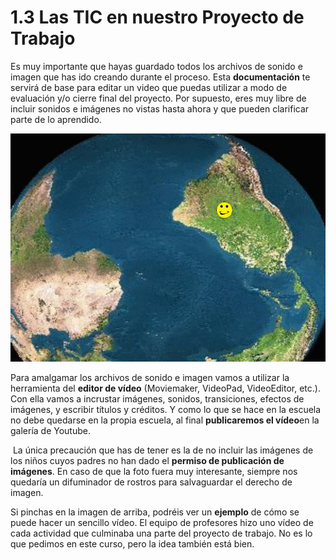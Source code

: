 # 1.3 Las TIC en nuestro Proyecto de Trabajo

Es muy importante que hayas guardado todos los archivos de sonido e imagen que has ido creando durante el proceso. Esta **documentación** te servirá de base para editar un video que puedas utilizar a modo de evaluación y/o cierre final del proyecto. Por supuesto, eres muy libre de incluir sonidos e imágenes no vistas hasta ahora y que pueden clarificar parte de lo aprendido.


[![Detalle diapositiva proyecto "El barrio" del CEIP Almozara](img/globomundo.jpg "Portada de un proyecto de trabajo del CEIP Almozara")](http://aularagon.catedu.es/materialesaularagon2013/ticinfantil/nuevayork.wmv "Video del PT sobre el mundo del CEIP Octavus")




Para amalgamar los archivos de sonido e imagen vamos a utilizar la herramienta del **editor de vídeo** (Moviemaker, VideoPad, VideoEditor, etc.). Con ella vamos a incrustar imágenes, sonidos, transiciones, efectos de imágenes, y escribir títulos y créditos. Y como lo que se hace en la escuela no debe quedarse en la propia escuela, al final **publicaremos el vídeo**en la galería de Youtube.

 La única precaución que has de tener es la de no incluir las imágenes de los niños cuyos padres no han dado el **permiso de publicación de imágenes**. En caso de que la foto fuera muy interesante, siempre nos quedaría un difuminador de rostros para salvaguardar el derecho de imagen.

Si pinchas en la imagen de arriba, podréis ver un **ejemplo** de cómo se puede hacer un sencillo vídeo. El equipo de profesores hizo uno vídeo de cada actividad que culminaba una parte del proyecto de trabajo. No es lo que pedimos en este curso, pero la idea también está bien.

